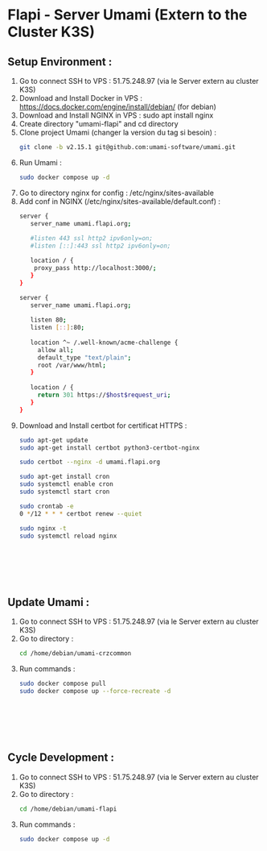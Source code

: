# Flapi - Server Umami (Extern to the Cluster K3S)

## Setup Environment :
1. Go to connect SSH to VPS : 51.75.248.97 (via le Server extern au cluster K3S)
2. Download and Install Docker in VPS : https://docs.docker.com/engine/install/debian/ (for debian)
3. Download and Install NGINX in VPS : sudo apt install nginx
4. Create directory "umami-flapi" and cd directory
5. Clone project Umami (changer la version du tag si besoin) :
   ```bash
   git clone -b v2.15.1 git@github.com:umami-software/umami.git
   ```
6. Run Umami :
   ```bash
   sudo docker compose up -d
   ```
7. Go to directory nginx for config : /etc/nginx/sites-available
8. Add conf in NGINX (/etc/nginx/sites-available/default.conf) :
   ```bash
   server {
      server_name umami.flapi.org;
      
      #listen 443 ssl http2 ipv6only=on;
      #listen [::]:443 ssl http2 ipv6only=on;

      location / {
       proxy_pass http://localhost:3000/;
      }
   }

   server {
      server_name umami.flapi.org;
      
      listen 80;
      listen [::]:80;
      
      location ^~ /.well-known/acme-challenge {
        allow all;
        default_type "text/plain";
        root /var/www/html;
      }
      
      location / {
        return 301 https://$host$request_uri;
      }
   }
   ```
9. Download and Install certbot for certificat HTTPS :
   ```bash
   sudo apt-get update
   sudo apt-get install certbot python3-certbot-nginx

   sudo certbot --nginx -d umami.flapi.org

   sudo apt-get install cron
   sudo systemctl enable cron
   sudo systemctl start cron
   
   sudo crontab -e
   0 */12 * * * certbot renew --quiet

   sudo nginx -t
   sudo systemctl reload nginx
   ```

<br /><br /><br /><br />


## Update Umami :
1. Go to connect SSH to VPS : 51.75.248.97 (via le Server extern au cluster K3S)
2. Go to directory :
   ```bash
   cd /home/debian/umami-crzcommon
   ```
3. Run commands :
   ```bash
   sudo docker compose pull
   sudo docker compose up --force-recreate -d
   ```

<br /><br /><br /><br />


## Cycle Development :
1. Go to connect SSH to VPS : 51.75.248.97 (via le Server extern au cluster K3S)
2. Go to directory :
   ```bash
   cd /home/debian/umami-flapi
   ```
3. Run commands :
   ```bash
   sudo docker compose up -d
   ```

